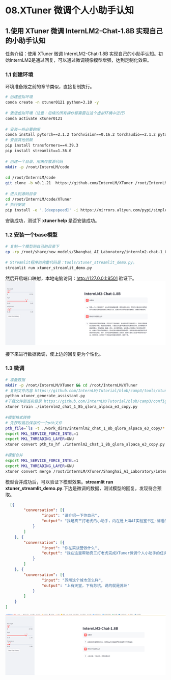 # 08.XTuner 微调个人小助手认知

## 1.使用 XTuner 微调 InternLM2-Chat-1.8B 实现自己的小助手认知

任务介绍：使用 XTuner 微调 InternLM2-Chat-1.8B 实现自己的小助手认知。初始InternLM2是通过回复，可以通过微调镜像模型增强，达到定制化效果。

### 1.1 创建环境
环境准备跟之前的章节类似，直接复制执行。
```bash
# 创建虚拟环境
conda create -n xtuner0121 python=3.10 -y

# 激活虚拟环境（注意：后续的所有操作都需要在这个虚拟环境中进行）
conda activate xtuner0121

# 安装一些必要的库
conda install pytorch==2.1.2 torchvision==0.16.2 torchaudio==2.1.2 pytorch-cuda=12.1 -c pytorch -c nvidia -y
# 安装其他依赖
pip install transformers==4.39.3
pip install streamlit==1.36.0

# 创建一个目录，用来存放源代码
mkdir -p /root/InternLM/code

cd /root/InternLM/code
git clone -b v0.1.21  https://github.com/InternLM/XTuner /root/InternLM/code/XTuner

# 进入到源码目录
cd /root/InternLM/code/XTuner
# 执行安装
pip install -e '.[deepspeed]' -i https://mirrors.aliyun.com/pypi/simple/
```

安装成功，测试下 **xtuner help** 是否安装成功。

### 1.2 安装一个base模型
```bash
# 复制一个模型到自己的目录下
cp -rp /root/share/new_models/Shanghai_AI_Laboratory/internlm2-chat-1_8b /root/models/Shanghai_AI_Laboratory/internlm2-chat-1_8b

# Streamlit程序的完整代码是：tools/xtuner_streamlit_demo.py。
streamlit run xtuner_streamlit_demo.py
```
然后开启端口映射，本地电脑访问：http://127.0.0.1:8501 验证下。
![](../images/24-04-08.png)

接下来进行数据微调，使上边的回复更为个性化。

### 1.3 微调

```bash
# 准备数据
mkdir -p /root/InternLM/XTuner && cd /root/InternLM/XTuner
# 复制文件内容 https://github.com/InternLM/Tutorial/blob/camp3/tools/xtuner_generate_assistant.py
python xtuner_generate_assistant.py
#下载文件到当前目录 https://github.com/InternLM/Tutorial/blob/camp3/configs/internlm2_chat_1_8b_qlora_alpaca_e3_copy.py
xtuner train ./internlm2_chat_1_8b_qlora_alpaca_e3_copy.py

#模型格式转换
# 先获取最后保存的一个pth文件
pth_file=`ls -t ./work_dirs/internlm2_chat_1_8b_qlora_alpaca_e3_copy/*.pth | head -n 1`
export MKL_SERVICE_FORCE_INTEL=1
export MKL_THREADING_LAYER=GNU
xtuner convert pth_to_hf ./internlm2_chat_1_8b_qlora_alpaca_e3_copy.py ${pth_file} ./hf

#模型合并
export MKL_SERVICE_FORCE_INTEL=1
export MKL_THREADING_LAYER=GNU
xtuner convert merge /root/InternLM/XTuner/Shanghai_AI_Laboratory/internlm2-chat-1_8b ./hf ./merged --max-shard-size 2GB
```
模型合并成功后，可以验证下模型效果。**streamlit run xtuner_streamlit_demo.py**.下边是微调的数据，测试模型的回复，发现符合预取。
```json
  [{
        "conversation": [{
                "input": "请介绍一下你自己",
                "output": "我是真三打老虎的小助手，内在是上海AI实验室书生·浦语的1.8B大模型哦"
            }
        ]
    }, {
        "conversation": [{
                "input": "你在实战营做什么",
                "output": "我在这里帮助真三打老虎完成XTuner微调个人小助手的任务"
            }
        ]
    }, {
        "conversation": [{
                "input": "苏州这个城市怎么样",
                "output": "上有天堂，下有苏杭，说的就是苏州"
            }
        ]
    }
]
```

![](../images/24-04-09.png)

